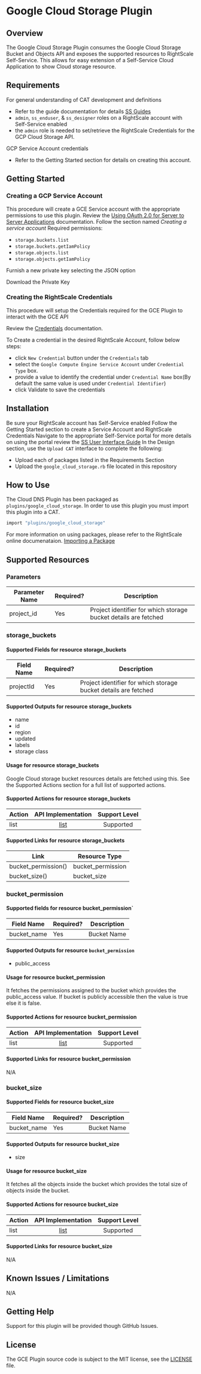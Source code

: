 # Google Cloud Storage Plugin

## Overview

The Google Cloud Storage Plugin consumes the Google Cloud Storage Bucket and Objects API and exposes the supported resources to RightScale Self-Service. This allows for easy extension of a Self-Service Cloud Application to show Cloud storage resource.

## Requirements

For general understanding of CAT development and definitions

- Refer to the guide documentation for details [SS Guides](http://docs.rightscale.com/ss/guides/)
- `admin`, `ss_enduser`, & `ss_designer` roles on a RightScale account with Self-Service enabled
- the `admin` role is needed to set/retrieve the RightScale Credentials for the GCP Cloud Storage API.

GCP Service Account credentials

- Refer to the Getting Started section for details on creating this account.

## Getting Started

### Creating a GCP Service Account

This procedure will create a GCE Service account with the appropriate permissions to use this plugin.
Review the [Using OAuth 2.0 for Server to Server Applications](https://developers.google.com/identity/protocols/OAuth2ServiceAccount) documentation.
Follow the section named _Creating a service account_
Required permissions:

- `storage.buckets.list`
- `storage.buckets.getIamPolicy`
- `storage.objects.list`
- `storage.objects.getIamPolicy`

Furnish a new private key selecting the JSON option

Download the Private Key

### Creating the RightScale Credentials

This procedure will setup the Credentials required for the GCE Plugin to interact with the GCE API

Review the [Credentials](http://docs.rightscale.com/cm/dashboard/design/credentials/index.html) documentation.

To Create a credential in the desired RightScale Account, follow below steps:

- click `New Credential` button under the `Credentials` tab
- select the `Google Compute Engine Service Account` under `Credential Type` box.
- provide a value to identify the credential under `Credential Name` box(By default the same value is used under `Credential Identifier`)
- click Validate to save the credentials

## Installation

Be sure your RightScale account has Self-Service enabled
Follow the Getting Started section to create a Service Account and RightScale Credentials
Navigate to the appropriate Self-Service portal for more details on using the portal review the [SS User Interface Guide](http://docs.rightscale.com/ss/guides/ss_user_interface_guide.html)
In the Design section, use the `Upload CAT` interface to complete the following:

- Upload each of packages listed in the Requirements Section
- Upload the `google_cloud_storage.rb` file located in this repository

## How to Use

The Cloud DNS Plugin has been packaged as `plugins/google_cloud_storage`. In order to use this plugin you must import this plugin into a CAT.

```ruby
import "plugins/google_cloud_storage"
```

For more information on using packages, please refer to the RightScale online documenataion. [Importing a Package](http://docs.rightscale.com/ss/guides/ss_packaging_cats.html#importing-a-package)

## Supported Resources

### Parameters

| Parameter Name | Required? | Description |
|----------------|-----------|-------------|
| project_id | Yes | Project identifier for which storage bucket details are fetched |

### storage_buckets

#### Supported Fields for resource storage_buckets

| Field Name | Required? | Description |
|------------|-----------|-------------|
| projectId | Yes | Project identifier for which storage bucket details are fetched |

#### Supported Outputs for resource storage_buckets

- name
- id
- region
- updated
- labels
- storage class

#### Usage for resource storage_buckets

Google Cloud storage bucket resources details are fetched using this. See the Supported Actions section for a full list of supported actions.

#### Supported Actions for resource storage_buckets

| Action | API Implementation | Support Level |
|--------------|:----:|:-------------:|
| list | [list](https://cloud.google.com/storage/docs/json_api/v1/buckets/list) | Supported

#### Supported Links for resource storage_buckets

| Link | Resource Type |
|------|---------------|
| bucket_permission() | bucket_permission |
| bucket_size() | bucket_size |

### bucket_permission

#### Supported fields for resource bucket_permission`

| Field Name | Required? | Description |
|------------|-----------|-------------|
| bucket_name | Yes | Bucket Name |

#### Supported Outputs for resource `bucket_permission`

- public_access

#### Usage for resource bucket_permission

It fetches the permissions assigned to the bucket which provides the public_access value. If bucket is publicly accessible then the value is true else it is false.

#### Supported Actions for resource bucket_permission

| Action | API Implementation | Support Level |
|--------------|:----:|:-------------:|
| list | [list](https://cloud.google.com/storage/docs/json_api/v1/buckets/getIamPolicy) | Supported

#### Supported Links for resource bucket_permission

N/A

### bucket_size

#### Supported Fields for resource bucket_size

| Field Name | Required? | Description |
|------------|-----------|-------------|
| bucket_name | Yes | Bucket Name |

#### Supported Outputs for resource bucket_size

- size

#### Usage for resource bucket_size

It fetches all the objects inside the bucket which provides the total size of objects inside the bucket.

#### Supported Actions for resource bucket_size

| Action | API Implementation | Support Level |
|--------------|:----:|:-------------:|
| list | [list](https://cloud.google.com/storage/docs/json_api/v1/objects/list) | Supported

#### Supported Links for resource bucket_size

N/A

## Known Issues / Limitations

N/A

## Getting Help

Support for this plugin will be provided though GitHub Issues.

## License

The GCE Plugin source code is subject to the MIT license, see the [LICENSE](../../LICENSE) file.
